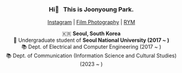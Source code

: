 <div align="center">

### Hi👋 &nbsp; This is __Joonyoung Park__. 
[Instagram](https://www.instagram.com/partlyjadedyouth/) | [Film Photography](https://www.instagram.com/mieserfotograf/) | [RYM](https://rateyourmusic.com/~Proshuto)  
    
🇰🇷 __Seoul, South Korea__  
🏫 Undergraduate student of __Seoul National University (2017 ~ )__  
📚 Dept. of Electrical and Computer Engineering (2017 ~ )  
📚 Dept. of Communication (Information Science and Cultural Studies) (2023 ~ )
  
</div>

<!---
partlyjadedyouth/partlyjadedyouth is a ✨ special ✨ repository because its `README.md` (this file) appears on your GitHub profile.
You can click the Preview link to take a look at your changes.
--->


